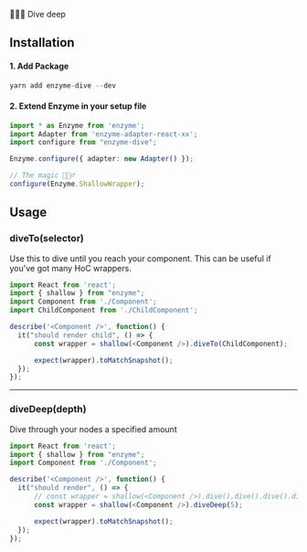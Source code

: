 🏊🏼‍♂ Dive deep️

## Installation

#### 1. Add Package
```typescript
yarn add enzyme-dive --dev
```

#### 2. Extend Enzyme in your setup file
```typescript
import * as Enzyme from 'enzyme';
import Adapter from 'enzyme-adapter-react-xx';
import configure from "enzyme-dive";

Enzyme.configure({ adapter: new Adapter() });

// The magic 🧙🏼‍♂️
configure(Enzyme.ShallowWrapper);
```

## Usage

### diveTo(selector)
Use this to dive until you reach your component. This can be useful if you've got many HoC wrappers.
```typescript
import React from 'react';
import { shallow } from "enzyme";
import Component from './Component';
import ChildComponent from './ChildComponent';

describe('<Component />', function() {
  it("should render child", () => {
      const wrapper = shallow(<Component />).diveTo(ChildComponent);

      expect(wrapper).toMatchSnapshot();
  });
});
```
---
### diveDeep(depth)
Dive through your nodes a specified amount 
```typescript
import React from 'react';
import { shallow } from "enzyme";
import Component from './Component';

describe('<Component />', function() {
  it("should render", () => {
      // const wrapper = shallow(<Component />).dive().dive().dive().dive().dive();
      const wrapper = shallow(<Component />).diveDeep(5);

      expect(wrapper).toMatchSnapshot();
  });
});
```
